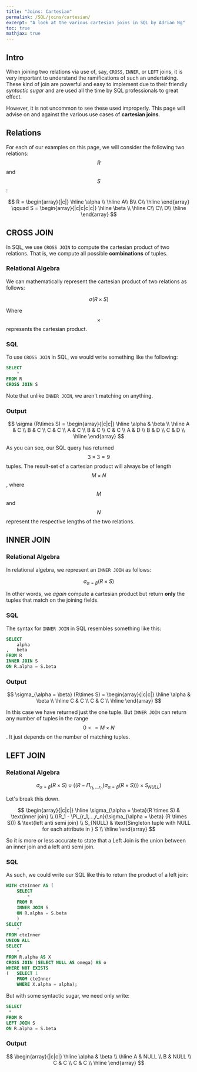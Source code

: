 ```yaml
---
title: "Joins: Cartesian"
permalink: /SQL/joins/cartesian/
excerpt: "A look at the various cartesian joins in SQL by Adrian Ng"
toc: true
mathjax: true
---
```



## Intro

When joining two relations via use of, say, `CROSS`, `INNER`, or `LEFT` joins, it is very important to understand the ramifications of such an undertaking. 
These kind of join are powerful and easy to implement due to their friendly _syntactic sugar_ and are used all the time by SQL professionals to great effect. 

However, it is not uncommon to see these used improperly. This page will advise on and against the various use cases of __cartesian joins__.

## Relations

For each of our examples on this page, we will consider the following two relations: $$R$$ and $$S$$:

$$
R =
\begin{array}{|c|}
\hline
\alpha \\ \hline
A\\
B\\
C\\ \hline
\end{array}
\qquad
S =
\begin{array}{|c|c|c|c|}
\hline
\beta \\ \hline
C\\ 
C\\ 
D\\ \hline
\end{array}
$$


## CROSS JOIN

In SQL, we use `CROSS JOIN` to compute the cartesian product of two relations.
That is, we compute all possible __combinations__ of tuples.

### Relational Algebra

We can mathematically represent the cartesian product of two relations as follows:

$$
\sigma (R \times S)
$$ 

Where $$\times$$ represents the cartesian product.

### SQL

To use `CROSS JOIN` in SQL, we would write something like the following:

```sql
SELECT
	*
FROM R
CROSS JOIN S
```
Note that unlike `INNER JOIN`, we aren't matching on anything. 

### Output

$$
\sigma (R\times S) = 
\begin{array}{|c|c|}
\hline
\alpha & \beta \\ \hline
A & C \\ 
B & C \\ 
C & C \\
A & C \\ 
B & C \\ 
C & C \\ 
A & D \\ 
B & D \\  
C & D \\ \hline
\end{array} 
$$

As you can see, our SQL query has returned $$3 \times 3 = 9 $$ tuples.
The result-set of a cartesian product will always be of length $$M \times N$$, where $$M$$ and $$N$$ represent the respective lengths of the two relations.

## INNER JOIN

### Relational Algebra

In relational algebra, we represent an `INNER JOIN` as follows:

$$
\sigma_{\alpha = \beta} (R\times S)
$$

In other words, we _again_ compute a cartesian product but return __only__ the tuples that match on the joining fields.

### SQL

The syntax for `INNER JOIN` in SQL resembles something like this:

```sql
SELECT 
	alpha
,	beta
FROM R
INNER JOIN S
ON R.alpha = S.beta
```

### Output

$$
\sigma_{\alpha = \beta} (R\times S) = 
\begin{array}{|c|c|}
\hline
\alpha & \beta \\ \hline 
C & C \\ 
C & C \\ \hline
\end{array} 
$$

In this case we have returned just the one tuple. But `INNER JOIN` can return any number of tuples in the range $$0 <= M\times N$$. It just depends on the number of matching tuples. 

## LEFT JOIN

### Relational Algebra

$$
\sigma_{\alpha = \beta}(R\times S) \cup ((R - \Pi_{r_1,...r_n}(\sigma_{\alpha = \beta} (R \times S))) \times S_{NULL})
$$

Let's break this down.

$$
\begin{array}{|c|c|}
\hline
\sigma_{\alpha = \beta}(R \times S) & \text{inner join} \\
((R_1 - \Pi_{r_1,...,r_n}(\sigma_{\alpha = \beta} (R \times S))) & \text{left anti semi join} \\
S_{NULL} & \text{Singleton tuple with NULL for each attribute in } S \\
\hline
\end{array}
$$

So it is more or less accurate to state that a Left Join is the union between an inner join and a left anti semi join.



### SQL

As such, we could write our SQL like this to return the product of a left join:

```sql
WITH cteInner AS (
	SELECT
		*
	FROM R 
	INNER JOIN S
	ON R.alpha = S.beta
	)
SELECT
	*
FROM cteInner
UNION ALL
SELECT
	*
FROM R.alpha AS X
CROSS JOIN (SELECT NULL AS omega) AS o
WHERE NOT EXISTS 
(	SELECT 1 
	FROM cteInner  
	WHERE X.alpha = alpha);
```

But with some syntactic sugar, we need only write:

```sql
SELECT 
 *
FROM R
LEFT JOIN S
ON R.alpha = S.beta
```

### Output

$$ 
\begin{array}{|c|c|}
\hline
\alpha & \beta \\ \hline 
A & NULL \\
B & NULL \\
C & C \\
C & C \\
\hline
\end{array} 
$$

